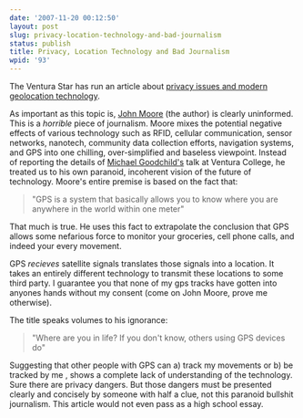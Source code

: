 ```yaml
---
date: '2007-11-20 00:12:50'
layout: post
slug: privacy-location-technology-and-bad-journalism
status: publish
title: Privacy, Location Technology and Bad Journalism
wpid: '93'
---
```


The Ventura Star has run an article about [privacy issues and modern geolocation technology](http://www.venturacountystar.com/news/2007/nov/18/where-are-you-in-life-if-you-dont-know-others-do/).

As important as this topic is, [John Moore](http://www.venturacountystar.com/staff/john-moore/contact/) (the author) is clearly uninformed. This is a _horrible_ piece of journalism. Moore mixes the potential negative effects of various technology such as RFID, cellular communication, sensor networks, nanotech, community data collection efforts, navigation systems, and GPS into one chilling, over-simplified and baseless viewpoint. Instead of reporting the details of [Michael Goodchild's](http://www.geog.ucsb.edu/~good/) talk at Ventura College, he treated us to his own paranoid, incoherent vision of the future of technology. Moore's entire premise is based on the fact that: 



> "GPS is a system that basically allows you to know where you are anywhere in the world within one meter"  



That much is true. He uses this fact to extrapolate the conclusion that GPS allows some nefarious force to monitor your groceries, cell phone calls, and indeed your every movement.

GPS *recieves* satellite signals translates those signals into a location. It takes an entirely different technology to transmit these locations to some third party. I guarantee you that none of my gps tracks have gotten into anyones hands without my consent (come on John Moore, prove me otherwise). 

The title speaks volumes to his ignorance: 



> "Where are you in life? If you don't know, others using GPS devices do" 



Suggesting that other people with GPS can a) track my movements or b) be tracked by me , shows a complete lack of understanding of the technology. Sure there are privacy dangers. But those dangers must be presented clearly and concisely by someone with half a clue, not this paranoid bullshit journalism. This article would not even pass as a high school essay. 


